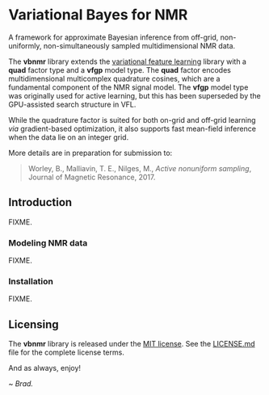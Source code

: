 
# Variational Bayes for NMR

A framework for approximate Bayesian inference from off-grid, non-uniformly,
non-simultaneously sampled multidimensional NMR data.

The **vbnmr** library extends the
[variational feature learning](http://github.com/geekysuavo/vfl) library
with a **quad** factor type and a **vfgp** model type. The **quad**
factor encodes multidimensional multicomplex quadrature cosines, which
are a fundamental component of the NMR signal model. The **vfgp**
model type was originally used for active learning, but this has
been superseded by the GPU-assisted search structure in VFL.

While the quadrature factor is suited for both on-grid and off-grid
learning _via_ gradient-based optimization, it also supports fast
mean-field inference when the data lie on an integer grid.

More details are in preparation for submission to:

> Worley, B., Malliavin, T. E., Nilges, M., _Active nonuniform sampling_,
> Journal of Magnetic Resonance, 2017.

## Introduction

FIXME.

### Modeling NMR data

FIXME.

### Installation

FIXME.

## Licensing

The **vbnmr** library is released under the
[MIT license](https://opensource.org/licenses/MIT). See the
[LICENSE.md](LICENSE.md) file for the complete license terms.

And as always, enjoy!

*~ Brad.*


